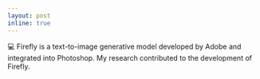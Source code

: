 ```yaml
---
layout: post
inline: true
---
```


💻 Firefly is a text-to-image generative model developed by Adobe and integrated into Photoshop. My research contributed to the development of Firefly.